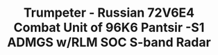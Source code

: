 ---
layout: product
title: "Trumpeter - Russian 72V6E4 Combat Unit of 96K6 Pantsir -S1 ADMGS w/RLM SOC S-band Radar"
price: "10500" 
desc: "N/A"
img_path: "/assets/img/TRU01060.webp"
brand: "N/A"
available: false
special_offer: false
new: false
soon: false
cat: "010000"
subcat: "013400"
subsubcat: "0N/A"
sifra: "TRU01060"
popular: false
---
